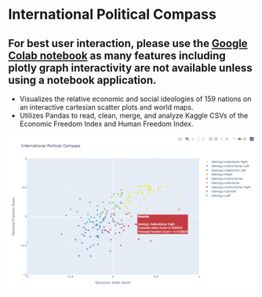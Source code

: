 # International Political Compass

## For best user interaction, please use the [**Google Colab notebook**](https://colab.research.google.com/drive/1_OC1D7eUprJ3U2NDOzBN3HlMCF_mAGMt?authuser=1#scrollTo=eHsTiHdxofPc&uniqifier=4) as many features including plotly graph interactivity are not available unless using a notebook application. 

 
* Visualizes the relative economic and social ideologies of 159 nations on an interactive cartesian scatter plots and world maps.
* Utilizes Pandas to read, clean, merge, and analyze Kaggle CSVs of the Economic Freedom Index and Human Freedom Index.


![CompassImage](https://github.com/aidanandrucyk/GlobalPoliticalCompass/blob/master/International%20Political%20Compass.png)

